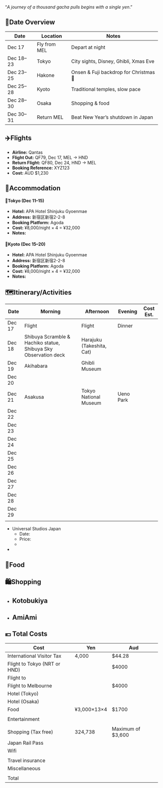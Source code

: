 “*A journey of a thousand gacha pulls begins with a single yen*.”

## 📅Date Overview
| Date      | Location     | Notes                                  |
| --------- | ------------ | -------------------------------------- |
| Dec 17    | Fly from MEL | Depart at night                        |
| Dec 18–23 | Tokyo        | City sights, Disney, Ghibli, Xmas Eve  |
| Dec 23–25 | Hakone       | Onsen & Fuji backdrop for Christmas 🎄 |
| Dec 25–28 | Kyoto        | Traditional temples, slow pace         |
| Dec 28–30 | Osaka        | Shopping & food                        |
| Dec 30–31 | Return MEL   | Beat New Year’s shutdown in Japan      |

## ✈️Flights

- **Airline:** Qantas
- **Flight Out:** QF79, Dec 17, MEL → HND
- **Return Flight:** QF80, Dec 24, HND → MEL
- **Booking Reference:** XYZ123
- **Cost:** AUD $1,230

## 🏨Accommodation

#### 🏯Tokyo (Dec 11–15)

- **Hotel:** APA Hotel Shinjuku Gyoenmae
- **Address:** 新宿区新宿2-2-8
- **Booking Platform:** Agoda
- **Cost:** ¥8,000/night × 4 = ¥32,000
- **Notes:** 

#### 🍵Kyoto (Dec 15–20)

- **Hotel:** APA Hotel Shinjuku Gyoenmae
- **Address:** 新宿区新宿2-2-8
- **Booking Platform:** Agoda
- **Cost:** ¥8,000/night × 4 = ¥32,000
- **Notes:** 

## 🗺️Itinerary/Activities

| Date   | Morning                                                         | Afternoon                 | Evening   | Cost Est. |
| ------ | --------------------------------------------------------------- | ------------------------- | --------- | --------- |
| Dec 17 | Flight                                                          | Flight                    | Dinner    |           |
| Dec 18 | Shibuya Scramble & Hachiko statue, Shibuya Sky Observation deck | Harajuku (Takeshita, Cat) |           |           |
| Dec 19 | Akihabara                                                       | Ghibli Museum             |           |           |
| Dec 20 |                                                                 |                           |           |           |
| Dec 21 | Asakusa                                                         | Tokyo National Museum     | Ueno Park |           |
| Dec 22 |                                                                 |                           |           |           |
| Dec 23 |                                                                 |                           |           |           |
| Dec 24 |                                                                 |                           |           |           |
| Dec 25 |                                                                 |                           |           |           |
| Dec 26 |                                                                 |                           |           |           |
| Dec 27 |                                                                 |                           |           |           |
| Dec 28 |                                                                 |                           |           |           |
| Dec 29 |                                                                 |                           |           |           |
|        |                                                                 |                           |           |           |



- Universal Studios Japan
	- Date:
	- Price: 
	- 
- 

## 🍣Food



## 🛍️Shopping

- Kotobukiya
	- 
- AmiAmi
	- 



## 💴 Total Costs


| Cost                         | Yen         | Aud               |
| ---------------------------- | ----------- | ----------------- |
| International Visitor Tax    | 4,000       | $44.28            |
| Flight to Tokyo (NRT or HND) |             | $4000             |
| Flight to                    |             |                   |
| Flight to Melbourne          |             | $4000             |
| Hotel (Tokyo)                |             |                   |
| Hotel (Osaka)                |             |                   |
| Food                         | ¥3,000×13×4 | $1700             |
|                              |             |                   |
| Entertainment                |             |                   |
|                              |             |                   |
| Shopping (Tax free)          | 324,738     | Maximum of $3,600 |
| Japan Rail Pass              |             |                   |
| Wifi                         |             |                   |
|                              |             |                   |
| Travel insurance             |             |                   |
| Miscellaneous                |             |                   |
|                              |             |                   |
| Total                        |             |                   |
